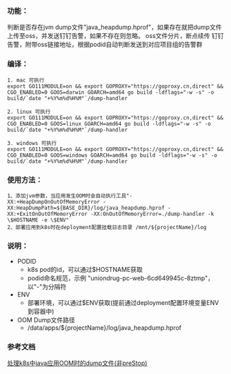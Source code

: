 
### 功能：

判断是否存在jvm dump文件"java_heapdump.hprof"，如果存在就把dump文件上传至oss，并发送钉钉告警，如果不存在则忽略。
oss文件分片，断点续传
钉钉告警，附带oss链接地址，根据podid自动判断发送到对应项目组的告警群

### 编译：

```
1. mac 可执行
export GO111MODULE=on && export GOPROXY="https://goproxy.cn,direct" && CGO_ENABLED=0 GOOS=darwin GOARCH=amd64 go build -ldflags="-w -s" -o build/`date "+%Y%m%d%H%M"`/dump-handler

2. linux 可执行
export GO111MODULE=on && export GOPROXY="https://goproxy.cn,direct" && CGO_ENABLED=0 GOOS=linux GOARCH=amd64 go build -ldflags="-w -s" -o build/`date "+%Y%m%d%H%M"`/dump-handler

3. windows 可执行
export GO111MODULE=on && export GOPROXY="https://goproxy.cn,direct" && CGO_ENABLED=0 GOOS=windows GOARCH=amd64 go build -ldflags="-w -s" -o build/`date "+%Y%m%d%H%M"`/dump-handler
```

### 使用方法：

```
1、添加jvm参数，当应用发生OOM时会自动执行工具"-XX:+HeapDumpOnOutOfMemoryError -XX:HeapDumpPath=${BASE_DIR}/log/java_heapdump.hprof -XX:+ExitOnOutOfMemoryError -XX:OnOutOfMemoryError=./dump-handler -k \$HOSTNAME -e \$ENV"
2、部署应用到k8s时在deployment配置挂载日志目录 /mnt/${projectName}/log
```

### 说明：

- PODID
  - k8s pod的id，可以通过$HOSTNAME获取
  - podid命名规范，示例 "uniondrug-pc-web-6cd649945c-8ztmp"，以"-"为分隔符
- ENV
  - 部署环境，可以通过$ENV获取(提前通过deployment配置环境变量ENV到容器中)
- OOM Dump文件路径
  - /data/apps/${projectName}/log/java_heapdump.hprof


### 参考文档
[处理k8s中java应用OOM时的dump文件(非preStop)](http://www.devopser.org/articles/2020/09/17/1600339403553.html)
